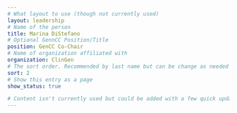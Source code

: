 ```yaml
---
# What layout to use (though not currently used)
layout: leadership
# Name of the person
title: Marina DiStefano
# Optional GennCC Position/Title
position: GenCC Co-Chair
# Name of organization affiliated with
organization: ClinGen
# The sort order. Recommended by last name but can be change as needed
sort: 2
# Show this entry as a page
show_status: true

# Content isn't currently used but could be added with a few quick updates if needed to allow for bios
---
```

